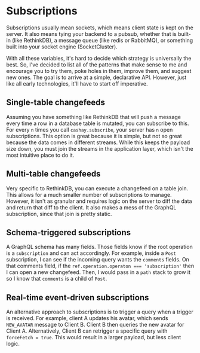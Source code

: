 # Subscriptions

Subscriptions usually mean sockets, which means client state is kept on the server.
It also means tying your backend to a pubsub, whether that is built-in (like RethinkDB),
a message queue (like redis or RabbitMQ), or something built into your socket engine (SocketCluster).
 
With all these variables, it's hard to decide which strategy is universally the best.
So, I've decided to list all of the patterns that make sense to me 
and encourage you to try them, poke holes in them, improve them, and suggest new ones.
The goal is to arrive at a simple, declarative API.
However, just like all early technologies, it'll have to start off imperative.

## Single-table changefeeds

Assuming you have something like RethinkDB that will push a message every time a row in a database
table is mutated, you can subscribe to this. For every `n` times you call `cashay.subscribe`, your
server has `n` open subscriptions. This option is great because it is simple, but not so great because
the data comes in different streams. While this keeps the payload size down, you must join the streams
in the application layer, which isn't the most intuitive place to do it.

## Multi-table changefeeds

Very specific to RethinkDB, you can execute a changefeed on a table join. 
This allows for a much smaller number of subscriptions to manage.
However, it isn't as granular and requires logic on the server to diff the data
and return that diff to the client.
It also makes a mess of the GraphQL subscription, since that join is pretty static.

## Schema-triggered subscriptions

A GraphQL schema has many fields. Those fields know if the root operation is a `subscription` and can act accordingly. 
For example, inside a `Post` subscription, I can see if the incoming query wants the `comments` fields.
On that comments field, if the `ref.operation.operaton === 'subscription'` then I can open a new changefeed.
Then, I would pass in a `path` stack to grow it so I know that `comments` is a child of `Post`.

## Real-time event-driven subscriptions

An alternative approach to subscriptions is to trigger a query when a trigger is received.
For example, client A updates his avatar, which sends `NEW_AVATAR` message to Client B.
Client B then queries the new avatar for Client A.
Alternatively, Client B can retrigger a specific query with `forceFetch = true`. 
This would result in a larger payload, but less client logic. 

